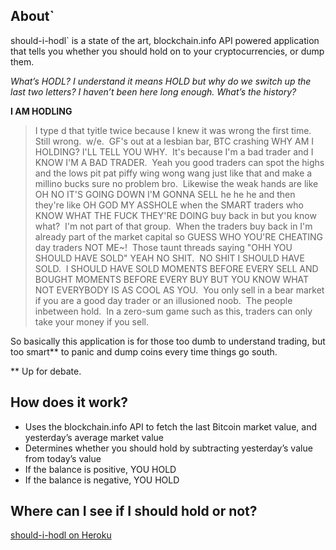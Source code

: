 ## About`
should-i-hodl` is a state of the art, blockchain.info API powered application that tells you whether you should hold on to your cryptocurrencies, or dump them.


*What’s HODL? I understand it means HOLD but why do we switch up the last two letters? I haven’t been here long enough. What’s the history?*


**I AM HODLING**

> I type d that tyitle twice because I knew it was wrong the first time.  Still wrong.  w/e.  GF's out at a lesbian bar, BTC crashing WHY AM I HOLDING? I'LL TELL YOU WHY.  It's because I'm a bad trader and I KNOW I'M A BAD TRADER.  Yeah you good traders can spot the highs and the lows pit pat piffy wing wong wang just like that and make a millino bucks sure no problem bro.  Likewise the weak hands are like OH NO IT'S GOING DOWN I'M GONNA SELL he he he and then they're like OH GOD MY ASSHOLE when the SMART traders who KNOW WHAT THE FUCK THEY'RE DOING buy back in but you know what?  I'm not part of that group.  When the traders buy back in I'm already part of the market capital so GUESS WHO YOU'RE CHEATING day traders NOT ME~!  Those taunt threads saying "OHH YOU SHOULD HAVE SOLD" YEAH NO SHIT.  NO SHIT I SHOULD HAVE SOLD.  I SHOULD HAVE SOLD MOMENTS BEFORE EVERY SELL AND BOUGHT MOMENTS BEFORE EVERY BUY BUT YOU KNOW WHAT NOT EVERYBODY IS AS COOL AS YOU.  You only sell in a bear market if you are a good day trader or an illusioned noob.  The people inbetween hold.  In a zero-sum game such as this, traders can only take your money if you sell.


So basically this application is for those too dumb to understand trading, but too smart** to panic and dump coins every time things go south.

** Up for debate.

## How does it work?
* Uses the blockchain.info API to fetch the last Bitcoin market value, and yesterday’s average market value
* Determines whether you should hold by subtracting yesterday’s value from today’s value
* If the balance is positive, YOU HOLD
* If the balance is negative, YOU HOLD

## Where can I see if I should hold or not?
[should-i-hodl on Heroku](https://should-i-hodl.herokuapp.com/)
